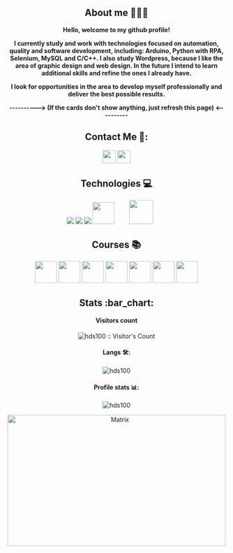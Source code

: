 <h2 align="center">About me 👨🏻‍💻 </h2>

<div align="center">
  
**Hello, welcome to my github profile!**

**I currently study and work with technologies focused on automation, quality and software development, including: Arduino, Python with RPA, Selenium, MySQL and C/C++. I also study Wordpress, because I like the area of graphic design and web design. In the future I intend to learn additional skills and refine the ones I already have.**

**I look for opportunities in the area to develop myself professionally and deliver the best possible results.**

**----------> (If the cards don't show anything, just refresh this page) <----------**

</div>

<h2 align="center">Contact Me 💼:</h2>  

  <div align="center">
    
  [<img src="https://www.vectorlogo.zone/logos/linkedin/linkedin-icon.svg" height="30"/></a>](https://www.linkedin.com/in/jo%C3%A3o-pedro-h-da-silva-8ab801284/)
  [<img src="https://www.vectorlogo.zone/logos/protonmail/protonmail-ar21.svg" height="30"/></a>](https://proton.me/mail)


</div>

<h2 align="center">Technologies 💻</h2>

<div align="center">
  
<img src="https://www.vectorlogo.zone/logos/mysql/mysql-ar21.svg"/>
<img src="https://www.vectorlogo.zone/logos/python/python-horizontal.svg"/>
<img src="https://www.vectorlogo.zone/logos/arduino/arduino-ar21.svg"/>
<img src="https://upload.wikimedia.org/wikipedia/commons/thumb/1/18/ISO_C%2B%2B_Logo.svg/306px-ISO_C%2B%2B_Logo.png" height="50"/>
<img src="https://cdn-icons-png.flaticon.com/512/8001/8001983.png" height="55" hspace="30"/>

</div>

<h2 align="center">Courses 📚</h2>

<div align="center">

[<img src="https://hermes.dio.me/tracks/46ac522b-ff3e-4f73-b473-cfe634c26dac.png" height="50"/></a>](https://www.dio.me/certificate/7FFA4F22/share)
[<img src="https://hermes.dio.me/tracks/f7103da6-32cf-46a4-be1c-c97067534355.png" height="50"/></a>](https://www.dio.me/certificate/406E8C52/share)
[<img src="https://hermes.dio.me/tracks/d33ee9c3-8a34-4913-8bfa-d21bdc2109b0.png" height="50"/></a>](https://www.dio.me/certificate/2E6DBB78/share)
[<img src="https://hermes.dio.me/tracks/c18d5f71-9ffa-495f-99ea-a7d564bd93ca.png" height="50"/></a>](https://www.dio.me/certificate/48A6C156/share)
[<img src="https://logopng.com.br/logos/google-37.png" height="50"/></a>](https://www.coursera.org/account/accomplishments/verify/PSPU3425446T)
[<img src="https://seeklogo.com/images/I/ita-instituto-tecnologico-de-aeronautica-logo-2B34B5CC64-seeklogo.com.png" height="50"/></a>](https://www.coursera.org/account/accomplishments/verify/MQH5GV8GAXCC)
[<img src="https://upload.wikimedia.org/wikipedia/commons/thumb/2/25/Harvard_University_shield.png/800px-Harvard_University_shield.png" height="50"/></a>](https://edools-3-production.s3.amazonaws.com/org-6988/school-7227/certificates/enrollment-9120437/course-84414-lvanz.pdf)


</div>

<h2 align="center">Stats :bar_chart:</h2>

<h4 align="center"> Visitors count</h4>

<p align="center"><img src="https://profile-counter.glitch.me/{hds100}/count.svg" alt="hds100 :: Visitor's Count" /></p>

<h4 align="center">Langs 🛠️:</h4>

<p align="center"><img src="https://github-readme-stats.vercel.app/api/top-langs/?username=hds100&layout=donut&theme=radical" alt="hds100" :: Top Langs" /></p>

<h4 align="center">Profile stats 📊:</h4>

<p align="center"><img src="https://github-readme-stats-sigma-five.vercel.app/api?username=hds100&show_icons=true&theme=cobalt" alt="hds100" :: Profile Stats" /></p>

<p align="center"><img src="https://tenor.com/pt-BR/view/the-matrix-reloaded-matrix-reloaded-neo-keanu-reeves-gif-4011236.gif" alt="Matrix" height="300" width="500"></p>
